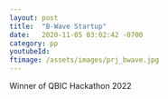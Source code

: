 ```yaml
---
layout: post
title:  "B-Wave Startup"
date:   2020-11-05 03:02:42 -0700
category: pp
youtubeId: 
ftimage: /assets/images/prj_bwave.jpg
---
```


Winner of QBIC Hackathon 2022



